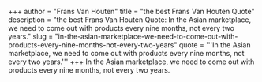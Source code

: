 +++
author = "Frans Van Houten"
title = "the best Frans Van Houten Quote"
description = "the best Frans Van Houten Quote: In the Asian marketplace, we need to come out with products every nine months, not every two years."
slug = "in-the-asian-marketplace-we-need-to-come-out-with-products-every-nine-months-not-every-two-years"
quote = '''In the Asian marketplace, we need to come out with products every nine months, not every two years.'''
+++
In the Asian marketplace, we need to come out with products every nine months, not every two years.
